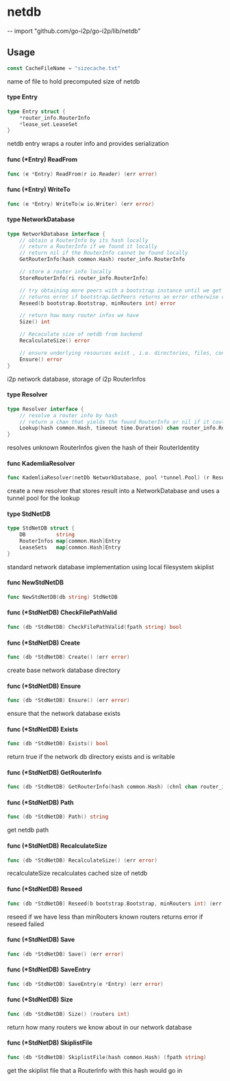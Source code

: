 # netdb
--
    import "github.com/go-i2p/go-i2p/lib/netdb"


## Usage

```go
const CacheFileName = "sizecache.txt"
```
name of file to hold precomputed size of netdb

#### type Entry

```go
type Entry struct {
	*router_info.RouterInfo
	*lease_set.LeaseSet
}
```

netdb entry wraps a router info and provides serialization

#### func (*Entry) ReadFrom

```go
func (e *Entry) ReadFrom(r io.Reader) (err error)
```

#### func (*Entry) WriteTo

```go
func (e *Entry) WriteTo(w io.Writer) (err error)
```

#### type NetworkDatabase

```go
type NetworkDatabase interface {
	// obtain a RouterInfo by its hash locally
	// return a RouterInfo if we found it locally
	// return nil if the RouterInfo cannot be found locally
	GetRouterInfo(hash common.Hash) router_info.RouterInfo

	// store a router info locally
	StoreRouterInfo(ri router_info.RouterInfo)

	// try obtaining more peers with a bootstrap instance until we get minRouters number of router infos
	// returns error if bootstrap.GetPeers returns an error otherwise returns nil
	Reseed(b bootstrap.Bootstrap, minRouters int) error

	// return how many router infos we have
	Size() int

	// Recaculate size of netdb from backend
	RecalculateSize() error

	// ensure underlying resources exist , i.e. directories, files, configs
	Ensure() error
}
```

i2p network database, storage of i2p RouterInfos

#### type Resolver

```go
type Resolver interface {
	// resolve a router info by hash
	// return a chan that yields the found RouterInfo or nil if it could not be found after timeout
	Lookup(hash common.Hash, timeout time.Duration) chan router_info.RouterInfo
}
```

resolves unknown RouterInfos given the hash of their RouterIdentity

#### func  KademliaResolver

```go
func KademliaResolver(netDb NetworkDatabase, pool *tunnel.Pool) (r Resolver)
```
create a new resolver that stores result into a NetworkDatabase and uses a
tunnel pool for the lookup

#### type StdNetDB

```go
type StdNetDB struct {
	DB          string
	RouterInfos map[common.Hash]Entry
	LeaseSets   map[common.Hash]Entry
}
```

standard network database implementation using local filesystem skiplist

#### func  NewStdNetDB

```go
func NewStdNetDB(db string) StdNetDB
```

#### func (*StdNetDB) CheckFilePathValid

```go
func (db *StdNetDB) CheckFilePathValid(fpath string) bool
```

#### func (*StdNetDB) Create

```go
func (db *StdNetDB) Create() (err error)
```
create base network database directory

#### func (*StdNetDB) Ensure

```go
func (db *StdNetDB) Ensure() (err error)
```
ensure that the network database exists

#### func (*StdNetDB) Exists

```go
func (db *StdNetDB) Exists() bool
```
return true if the network db directory exists and is writable

#### func (*StdNetDB) GetRouterInfo

```go
func (db *StdNetDB) GetRouterInfo(hash common.Hash) (chnl chan router_info.RouterInfo)
```

#### func (*StdNetDB) Path

```go
func (db *StdNetDB) Path() string
```
get netdb path

#### func (*StdNetDB) RecalculateSize

```go
func (db *StdNetDB) RecalculateSize() (err error)
```
recalculateSize recalculates cached size of netdb

#### func (*StdNetDB) Reseed

```go
func (db *StdNetDB) Reseed(b bootstrap.Bootstrap, minRouters int) (err error)
```
reseed if we have less than minRouters known routers returns error if reseed
failed

#### func (*StdNetDB) Save

```go
func (db *StdNetDB) Save() (err error)
```

#### func (*StdNetDB) SaveEntry

```go
func (db *StdNetDB) SaveEntry(e *Entry) (err error)
```

#### func (*StdNetDB) Size

```go
func (db *StdNetDB) Size() (routers int)
```
return how many routers we know about in our network database

#### func (*StdNetDB) SkiplistFile

```go
func (db *StdNetDB) SkiplistFile(hash common.Hash) (fpath string)
```
get the skiplist file that a RouterInfo with this hash would go in

